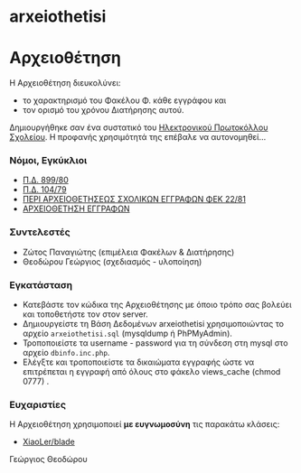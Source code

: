 # arxeiothetisi

# Αρχειοθέτηση
Η Αρχειοθέτηση διευκολύνει:
- το χαρακτηρισμό του Φακέλου Φ. κάθε εγγράφου και
- τον ορισμό του χρόνου Διατήρησης αυτού.

Δημιουργήθηκε σαν ένα συστατικό του [Ηλεκτρονικού Πρωτοκόλλου Σχολείου](https://github.com/g-theodoroy/electronic_protocol). Η προφανής χρησιμότητά της επέβαλε να αυτονομηθεί...


### Νόμοι, Εγκύκλιοι

- [Π.Δ. 899/80](http://gak.eyv.sch.gr/Drast/DD/DD_Legislation.htm)
- [Π.Δ. 104/79](http://gak.eyv.sch.gr/Drast/DD/DD_Legislation.htm)
- [ΠΕΡΙ ΑΡΧΕΙΟΘΕΤΗΣΕΩΣ ΣΧΟΛΙΚΩΝ ΕΓΓΡΑΦΩΝ ΦΕΚ 22/81](https://edu.klimaka.gr/nomothesia/dioikhtika/1201-archeiothethsh-scholikwn-eggrafwn-fek-22-1981.html)
- [ΑΡΧΕΙΟΘΕΤΗΣΗ ΕΓΓΡΑΦΩΝ](https://www.google.gr/url?sa=t&rct=j&q=&esrc=s&source=web&cd=1&ved=0ahUKEwi17M3Dss3WAhXFPxQKHSB5CCUQFggnMAA&url=http%3A%2F%2Fdide.kil.sch.gr%2Fsite%2Ffiles%2F2012_10_19_organograma_dnsis_kilkis_2012-2013_1.doc&usg=AOvVaw0fzgkYnYqqR-cG8sFsQfTU)


### Συντελεστές

- Ζώτος Παναγιώτης (επιμέλεια Φακέλων & Διατήρησης)
- Θεοδώρου Γεώργιος (σχεδιασμός - υλοποίηση)


### Εγκατάσταση
- Κατεβάστε τον κώδικα της Αρχειοθέτησης με όποιο τρόπο σας βολεύει και τοποθετήστε τον στον server.
- Δημιουργείστε τη Bάση Δεδομένων arxeiothetisi χρησιμοποιώντας το αρχείο ```arxeiothetisi.sql```  (mysqldump ή PhPMyAdmin).
- Τροποποιείστε τα username - password για τη σύνδεση στη mysql στο αρχείο ``` dbinfo.inc.php ```.
- Ελέγξτε και τροποποιείστε τα δικαιώματα εγγραφής ώστε να επιτρέπεται η εγγραφή από όλους στο φάκελο views_cache (chmod 0777) .
 
### Ευχαριστίες
Η Αρχειοθέτηση χρησιμοποιεί **με ευγνωμοσύνη** τις παρακάτω κλάσεις:
- [XiaoLer/blade](https://github.com/XiaoLer/blade)

Γεώργιος Θεοδώρου

